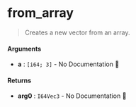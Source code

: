 # from\_array

>  Creates a new vector from an array.

#### Arguments

- **a** : `[i64; 3]` \- No Documentation 🚧

#### Returns

- **arg0** : `I64Vec3` \- No Documentation 🚧